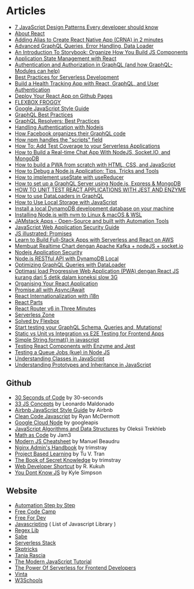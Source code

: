 # Articles

* [7 JavaScript Design Patterns Every developer should know](https://codesource.io/javascript-design-patterns/)
* [About React](https://aboutreact.com/)
* [Adding Alias to Create React Native App \(CRNA\) in 2 minutes](https://medium.com/@sterlingcobb/adding-alias-to-create-react-native-app-crna-in-2-minutes-45574f4a7729)
* [Advanced GraphQL Queries, Error Handling, Data Loader](https://code-maze.com/advanced-graphql-queries/)
* [An Introduction To Storybook: Organize How You Build JS Components](https://scotch.io/tutorials/an-introduction-to-storybook-organize-how-you-build-js-components)
* [Application State Management with React](https://kentcdodds.com/blog/application-state-management-with-react)
* [Authentication and Authorization in GraphQL \(and how GraphQL-Modules can help\)](https://medium.com/the-guild/authentication-and-authorization-in-graphql-and-how-graphql-modules-can-help-fadc1ee5b0c2)
* [Best Practices for Serverless Development](https://medium.com/serverlessguru/best-practices-for-serverless-development-d13061b3593e)
* [Build a Health Tracking App with React, GraphQL, and User Authentication](https://scotch.io/tutorials/build-a-health-tracking-app-with-react-graphql-and-user-authentication)
* [Deploy Your React App on Github Pages](https://medium.com/@hannawerman/deploy-your-react-app-on-github-pages-a1d4cfdc88e9)
* [FLEXBOX FROGGY](http://flexboxfroggy.com/#id)
* [Google JavaScript Style Guide](https://google.github.io/styleguide/javascriptguide.xml)
* [GraphQL Best Practices](https://graphql.org/learn/best-practices/)
* [GraphQL Resolvers: Best Practices](https://medium.com/paypal-engineering/graphql-resolvers-best-practices-cd36fdbcef55)
* [Handling Authentication with Nodejs](https://blog.usejournal.com/handling-authentication-with-nodejs-24fc29265e0f)
* [How Facebook organizes their GraphQL code](https://blog.apollographql.com/graphql-at-facebook-by-dan-schafer-38d65ef075af)
* [How npm handles the "scripts" field](https://docs.npmjs.com/misc/scripts.html)
* [How To: Add Test Coverage to your Serverless Applications](https://www.jeremydaly.com/how-to-add-test-coverage-to-your-serverless-applications/)
* [How to Build a Real-time Chat App With NodeJS, Socket.IO, and MongoDB](https://blog.usejournal.com/how-to-build-a-real-time-chat-app-with-nodejs-socket-io-and-mongodb-7a4c9472edd1)
* [How to build a PWA from scratch with HTML, CSS, and JavaScript](https://www.freecodecamp.org/news/build-a-pwa-from-scratch-with-html-css-and-javascript/)
* [How to Debug a Node.js Application: Tips, Tricks and Tools](https://www.sitepoint.com/debug-node-app-tips-tricks-tools/)
* [How to implement useState with useReducer](https://kentcdodds.com/blog/how-to-implement-usestate-with-usereducer)
* [How to set up a GraphQL Server using Node.js, Express & MongoDB](https://medium.freecodecamp.org/how-to-set-up-a-graphql-server-using-node-js-express-mongodb-52421b73f474)
* [HOW TO UNIT TEST REACT APPLICATIONS WITH JEST AND ENZYME](https://pusher.com/tutorials/react-jest-enzyme)
* [How to use DataLoaders in GraphQL](https://itnext.io/how-to-use-dataloader-js-9727c527efd0)
* [How to Use Local Storage with JavaScript](https://www.taniarascia.com/how-to-use-local-storage-with-javascript/)
* [Install a local DynamoDB development database on your machine](https://medium.com/@vschroeder/install-a-local-dynamodb-development-database-on-your-machine-82dc38d59503)
* [Installing Node.js with nvm to Linux & macOS & WSL](https://gist.github.com/d2s/372b5943bce17b964a79)
* [JAMstack Apps - Open-Source and built with Automation Tools](https://dev.to/sm0ke/jamstack-apps-open-source-built-with-appseed-app-generator-4k66)
* [JavaScript Web Application Security Guide](https://blog.usejournal.com/javascript-web-application-security-guide-fdade350e373)
* [JS illustrated: Promises](https://dev.to/kapantzak/js-illustrated-promises-3ign)
* [Learn to Build Full-Stack Apps with Serverless and React on AWS](https://serverless-stack.com/)
* [Membuat Realtime Chart dengan Apache Kafka + nodeJS + socket.io](https://medium.com/@iqbalsyamilayas/membuat-realtime-chart-dengan-apache-kafka-nodejs-socket-io-fa35b99b391)
* [Nodejs Application Security](https://blog.usejournal.com/nodejs-application-security-80d5150a0366)
* [Node.js RESTful API with DynamoDB Local](https://medium.com/quick-code/node-js-restful-api-with-dynamodb-local-7e342a934a24)
* [Optimizing GraphQL Queries with DataLoader](https://spin.atomicobject.com/2017/05/15/optimize-graphql-queries/)
* [Optimasi load Progressive Web Application \(PWA\) dengan React JS kurang dari 5 detik dalam koneksi slow 3G](https://medium.com/react-id/optimasi-load-progressive-web-application-pwa-dengan-react-js-kurang-dari-5-detik-dalam-koneksi-9c33980b68c0)
* [Organising Your React Application](https://levelup.gitconnected.com/enterprise-size-react-application-directory-structure-90b0ebc60d59)
* [Promise.all with Async/Await](https://www.taniarascia.com/promise-all-with-async-await)
* [React Internationalization with i18n](https://www.robinwieruch.de/react-internationalization)
* [React Parts](https://react.parts/)
* [React Router v6 in Three Minutes](https://medium.com/better-programming/react-router-v6-in-two-minutes-a7a2963e2340)
* [Serverless Zone](https://sls.zone/)
* [Solved by Flexbox](https://philipwalton.github.io/solved-by-flexbox/)
* [Start testing your GraphQL Schema, Queries and, Mutations!](https://hackernoon.com/start-testing-your-graphql-schema-queries-and-mutations-b514911b1368)
* [Static vs Unit vs Integration vs E2E Testing for Frontend Apps](https://kentcdodds.com/blog/unit-vs-integration-vs-e2e-tests)
* [Simple String.format\(\) in javascript](https://coderwall.com/p/flonoa/simple-string-format-in-javascript)
* [Testing React Components with Enzyme and Jest](https://scotch.io/tutorials/testing-react-components-with-enzyme-and-jest)
* [Testing a Queue Jobs \(kue\) in Node JS](https://medium.com/helpful-tips/stubbing-a-job-queue-kue-with-sinon-js-3e293c9eb519)
* [Understanding Classes in JavaScript](https://www.digitalocean.com/community/tutorials/understanding-classes-in-javascript)
* [Understanding Prototypes and Inheritance in JavaScript](https://www.digitalocean.com/community/tutorials/understanding-prototypes-and-inheritance-in-javascript)

## Github

* [30 Seconds of Code](https://github.com/30-seconds/30-seconds-of-code) by 30-seconds
* [33 JS Concepts](https://github.com/leonardomso/33-js-concepts) by Leonardo Maldonado
* [Airbnb JavaScript Style Guide](https://github.com/airbnb/javascript) by Airbnb
* [Clean Code Javascript](https://github.com/ryanmcdermott/clean-code-javascript) by Ryan McDermott
* [Google Cloud Node](https://github.com/googleapis/google-cloud-node) by googleapis
* [JavaScript Algorithms and Data Structures](https://github.com/trekhleb/javascript-algorithms) by Oleksii Trekhleb
* [Math as Code](https://github.com/Jam3/math-as-code) by Jam3
* [Modern JS Cheatsheet](https://github.com/mbeaudru/modern-js-cheatsheet) by Manuel Beaudru
* [Nginx Admin's Handbook](https://github.com/trimstray/nginx-admins-handbook) by trimstray
* [Project Based Learning](https://github.com/tuvtran/project-based-learning) by Tu V. Tran
* [The Book of Secret Knowledge](https://github.com/trimstray/the-book-of-secret-knowledge) by trimstray
* [Web Developer Shortcut](https://github.com/rkukuh/web-developer-shortcut) by R. Kukuh
* [You Dont Know JS](https://github.com/getify/You-Dont-Know-JS) by Kyle Simpson

## Website

* [Automation Step by Step](https://automationstepbystep.com/)
* [Free Code Camp](https://www.freecodecamp.org)
* [Free For Dev](https://free-for.dev/)
* [Javascripting](https://www.javascripting.com) \( List of Javascript Library \)
* [Regex Lib](http://regexlib.com)
* [Sabe](https://sabe.io/classes/javascript)
* [Serverless Stack](https://serverless-stack.com/)
* [Skptricks](https://www.skptricks.com/search/label/javascript)
* [Tania Rascia](https://www.taniarascia.com/blog/)
* [The Modern JavaScript Tutorial](https://javascript.info)
* [The Power Of Serverless for Frontend Developers](https://serverless.css-tricks.com)
* [Vinta](https://vinta.ws/code/)
* [W3Schools](https://www.w3schools.com/jsref/default.asp)


